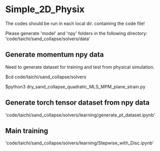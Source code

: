 # Simple_2D_Physix

The codes should be run in each local dir. containing the code file!

Please generate 'model' and 'npy' folders in the following directory: 
'code/taichi/sand_collapse/solvers/data'

## Generate momentum npy data
Need to generate dataset for training and test from physical simulation.

$cd code/taichi/sand_collapse/solvers

$python3 dry_sand_collapse_quadratic_MLS_MPM_plane_strain.py

## Generate torch tensor dataset from npy data
'code/taichi/sand_collapse/solvers/learning/generate_pt_dataset.ipynb'

## Main training
'code/taichi/sand_collapse/solvers/learning/Stepwise_with_Disc.ipynb'
